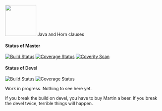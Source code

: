 <img src="http://jayhorn.github.io/jayhorn/images/rhino.png" height=100> Java and Horn clauses

#### Status of Master

[![Build Status](https://travis-ci.org/jayhorn/jayhorn.svg?branch=master)](https://travis-ci.org/jayhorn/jayhorn)
[![Coverage Status](https://coveralls.io/repos/jayhorn/jayhorn/badge.svg?branch=master&service=github)](https://coveralls.io/github/jayhorn/jayhorn?branch=master)
[![Coverity Scan](https://scan.coverity.com/projects/6013/badge.svg)](https://scan.coverity.com/projects/6013)

#### Status of Devel

[![Build Status](https://travis-ci.org/jayhorn/jayhorn.svg?branch=devel)](https://travis-ci.org/jayhorn/jayhorn)
[![Coverage Status](https://coveralls.io/repos/jayhorn/jayhorn/badge.svg?branch=devel&service=github)](https://coveralls.io/github/jayhorn/jayhorn?branch=devel)


Work in progress. Nothing to see here yet.

If you break the build on devel, you have to buy Martin a beer. If you break the devel twice, terrible things will happen.
